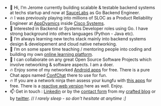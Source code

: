 * 👋 Hi, I’m Jerome currently building scalable & testable backend systems at techs startup and now at [SauceLabs](https://saucelabs.com/) as Go Backend Engineer.
* 🔥 I was previously playing into millions of SLOC as a Product Reliability Engineer at [AppDyamics](https://github.com/Appdynamics) inside [Cisco Systems](https://github.com/cisco).
* 👀 Interested in Backend or Systems Developer roles using Go. I have strong background into others languages (Python - Java etc).
* 🌱 I’m always learning new techs stack mainly into backend systems design & developement and cloud native networking.
* 🌱 I’m on some spare time teaching / mentoring people into coding and building my own [online learning platform](https://learn.cloudmentor-scale.com).
* 💞️ I can collaborate on any great Open Source Software Projects which involve networking & software aspects. I am a doer. 
* 🔥 Enjoy some of my networked [Android apps](https://apps.cloudmentor-scale.com) for free. There is a pure Chat apps named [ConfChat](https://play.google.com/store/apps/details?id=com.amon.ChatAtScaleMobile) there to use for fun.
* 🔥 If you are a network ninja then assess your kungfu with [this apps](https://play.google.com/store/apps/details?id=com.amon.netskillschallenger) for free. There is a [reactive web version](https://quiz.cloudmentor-scale.com) here as well. Enjoy.
* 📫 Get in touch : [Linkedin](https://www.linkedin.com/in/jeromeamon/) or by the [contact form](https://blog.cloudmentor-scale.com/contact) from my [crafted blog](https://blog.cloudmentor-scale.com/) or by [twitter](https://twitter.com/jerome_amon).  // *I rarely sleep - so don't hesitate at anytime :]*

<!---
jeamon/jeamon is a ✨ special ✨ repository because its `README.md` (this file) appears on your GitHub profile.
You can click the Preview link to take a look at your changes.
--->
